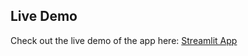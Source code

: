 ## Live Demo

Check out the live demo of the app here: [Streamlit App](https://vineeth-app.streamlit.app/)

